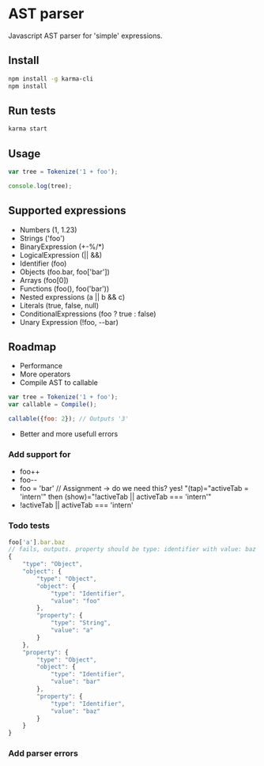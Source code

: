 # AST parser

Javascript AST parser for 'simple' expressions.

## Install

~~~bash
npm install -g karma-cli
npm install
~~~

## Run tests

~~~bash
karma start
~~~

## Usage

~~~js
var tree = Tokenize('1 + foo');

console.log(tree);
~~~

## Supported expressions

* Numbers (1, 1.23)
* Strings ('foo')
* BinaryExpression (+-%/\*)
* LogicalExpression (|| &&)
* Identifier (foo)
* Objects (foo.bar, foo['bar'])
* Arrays (foo[0])
* Functions (foo(), foo('bar'))
* Nested expressions (a || b && c)
* Literals (true, false, null)
* ConditionalExpressions (foo ? true : false)
* Unary Expression (!foo, --bar)

## Roadmap

* Performance
* More operators
* Compile AST to callable

~~~js
var tree = Tokenize('1 + foo');
var callable = Compile();  

callable({foo: 2}); // Outputs '3'
~~~
* Better and more usefull errors

### Add support for

* foo++
* foo--
* foo = 'bar' // Assignment -> do we need this? yes! "(tap)="activeTab = 'intern'" then (show)="!activeTab || activeTab === 'intern'"
* !activeTab || activeTab === 'intern'

### Todo tests

~~~js
foo['a'].bar.baz
// fails, outputs. property should be type: identifier with value: baz
{
	"type": "Object",
	"object": {
		"type": "Object",
		"object": {
			"type": "Identifier",
			"value": "foo"
		},
		"property": {
			"type": "String",
			"value": "a"
		}
	},
	"property": {
		"type": "Object",
		"object": {
			"type": "Identifier",
			"value": "bar"
		},
		"property": {
			"type": "Identifier",
			"value": "baz"
		}
	}
}
~~~

### Add parser errors
